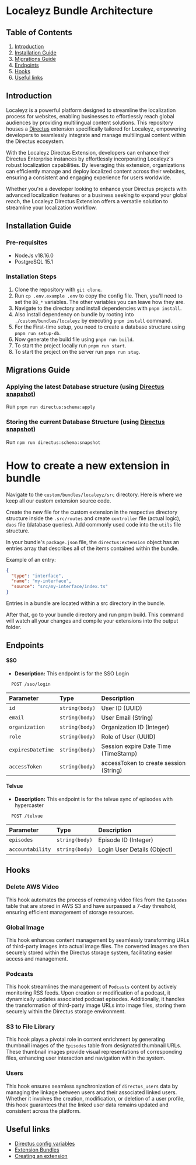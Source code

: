 # Localeyz Bundle Architecture

## Table of Contents

1. [Introduction](#introduction)
2. [Installation Guide](#installation-guide)
3. [Migrations Guide](#migrations-guide)
4. [Endpoints](#endpoints)
5. [Hooks](#hooks)
6. [Useful links](#Useful-links)

## Introduction

Localeyz is a powerful platform designed to streamline the localization process for websites, enabling businesses to effortlessly reach global audiences by providing multilingual content solutions. This repository houses a [Directus](https://docs.directus.io/) extension specifically tailored for Localeyz, empowering developers to seamlessly integrate and manage multilingual content within the Directus ecosystem.

With the Localeyz Directus Extension, developers can enhance their Directus Enterprise instances by effortlessly incorporating Localeyz's robust localization capabilities. By leveraging this extension, organizations can efficiently manage and deploy localized content across their websites, ensuring a consistent and engaging experience for users worldwide.

Whether you're a developer looking to enhance your Directus projects with advanced localization features or a business seeking to expand your global reach, the Localeyz Directus Extension offers a versatile solution to streamline your localization workflow.

## Installation Guide

### Pre-requisites

- NodeJs v18.16.0
- PostgreSQL 15.1

### Installation Steps

1. Clone the repository with `git clone`.
2. Run `cp .env.example .env` to copy the config file. Then, you'll need to set the `DB_*` variables. The other variables you can leave how they are.
3. Navigate to the directory and install dependencies with `pnpm install`.
4. Also install dependency on bundle by rooting into `./custom/bundles/localeyz` by executing `pnpm install` command.
5. For the First-time setup, you need to create a database structure using `pnpm run setup-db`.
6. Now generate the build file using `pnpm run build`.
7. To start the project locally run `pnpm run start`.
8. To start the project on the server run `pnpn run stag`.

## Migrations Guide

### Applying the latest Database structure (using [Directus snapshot](https://docs.directus.io/self-hosted/cli.html#migrate-schema-to-a-different-environment))

Run `pnpm run directus:schema:apply`

### Storing the current Database Structure (using [Directus snapshot](https://docs.directus.io/self-hosted/cli.html#migrate-schema-to-a-different-environment))

Run `npm run directus:schema:snapshot`

# How to create a new extension in bundle

Navigate to the `custom/bundles/localeyz/src` directory. Here is where we keep all our custom extension source code.

Create the new file for the custom extension in the respective directory structure inside the `.src/routes` and create `controller` file (actual logic), `daos` file (database queries). Add commonly used code into the `utils` file structure.

In your bundle's `package.json` file, the `directus:extension` object has an entries array that describes all of the items contained within the bundle.

Example of an entry:

```json
{
  "type": "interface",
  "name": "my-interface",
  "source": "src/my-interface/index.ts"
}
```

Entries in a bundle are located within a src directory in the bundle.

After that, go to your bundle directory and run pnpm build. This command will watch all your changes and compile your extensions into the output folder.

## Endpoints

#### SSO

- **Description:** This endpoint is for the SSO Login

```https
  POST /sso/login
```

| Parameter         | Type           | Description                            |
| :---------------- | :------------- | :------------------------------------- |
| `id`              | `string(body)` | User ID (UUID)                         |
| `email`           | `string(body)` | User Email (String)                    |
| `organization`    | `string(body)` | Organization ID (Integer)              |
| `role`            | `string(body)` | Role of User (UUID)                    |
| `expiresDateTime` | `string(body)` | Session expire Date Time (TimeStamp)   |
| `accessToken`     | `string(body)` | accessToken to create session (String) |

#### Telvue

- **Description:** This endpoint is for the telvue sync of episodes with hypercaster

```https
  POST /telvue
```

| Parameter        | Type           | Description                 |
| :--------------- | :------------- | :-------------------------- |
| `episodes`       | `string(body)` | Episode ID (Integer)        |
| `accountability` | `string(body)` | Login User Details (Object) |

## Hooks

### Delete AWS Video

This hook automates the process of removing video files from the `Episodes` table that are stored in AWS S3 and have surpassed a 7-day threshold, ensuring efficient management of storage resources.

### Global Image

This hook enhances content management by seamlessly transforming URLs of third-party images into actual image files. The converted images are then securely stored within the Directus storage system, facilitating easier access and management.

### Podcasts

This hook streamlines the management of `Podcasts` content by actively monitoring RSS feeds. Upon creation or modification of a podcast, it dynamically updates associated podcast episodes. Additionally, it handles the transformation of third-party image URLs into image files, storing them securely within the Directus storage environment.

### S3 to File Library

This hook plays a pivotal role in content enrichment by generating thumbnail images of the `Episodes` table from designated thumbnail URLs. These thumbnail images provide visual representations of corresponding files, enhancing user interaction and navigation within the system.

### Users

This hook ensures seamless synchronization of `directus_users` data by managing the linkage between users and their associated linked users. Whether it involves the creation, modification, or deletion of a user profile, this hook guarantees that the linked user data remains updated and consistent across the platform.

## Useful links

- [Directus config variables](https://docs.directus.io/self-hosted/config-options.html)
- [Extension Bundles](https://docs.directus.io/extensions/bundles.html)
- [Creating an extension](https://docs.directus.io/extensions/creating-extensions.html#scaffolding-your-directus-extension)

